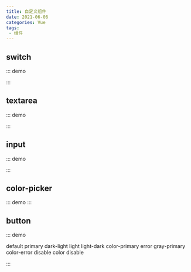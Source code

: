 ```yaml
---
title: 自定义组件
date: 2021-06-06
categories: Vue
tags:
 - 组件
---
```


## switch

::: demo
<my-switch class="checkbox" v-model="checked" />
<script>
    export default {
        data() {
            return {
                label: '',
                checked: false,
                label1: ''
            }
        }
    }
</script>
<style scoped>
    .checkbox {
        margin-bottom: 10px;
    }
</style>
:::

## textarea

::: demo
<my-textarea label="Label" 
             name="label"
             info="hahha"
             v-model="label1" />
<script>
    export default {
        data() {
            return {
                label: '',
                checked: false,
                label1: ''
            }
        }
    }
</script>
:::

## input

::: demo
<my-input label="Label" 
          name="label"
          info="hahha"
          v-model="label" />
<script>
    export default {
        data() {
            return {
                label: '',
                checked: false,
                label1: ''
            }
        }
    }
</script>
:::

## color-picker

::: demo
<color-picker title="选择颜色" />
:::

## button

::: demo
<div class="buttons">
    <my-button>default</my-button>
    <my-button type="primary">primary</my-button>
    <my-button type="dark-light">dark-light</my-button>
    <my-button type="light">light</my-button>
    <my-button type="light-dark">light-dark</my-button>
    <my-button type="color-primary">color-primary</my-button>
    <my-button type="error">error</my-button>
    <my-button type="gray-primary">gray-primary</my-button>
    <my-button type="color-error">color-error</my-button>
    <my-button type="disable">disable</my-button>
    <my-button type="color-disable">color disable</my-button>
</div>

<style lang="scss" scoped>
    .buttons {
        button {
            margin-bottom: 8px;
        }
    }
</style>
:::